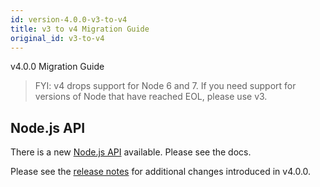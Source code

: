 ```yaml
---
id: version-4.0.0-v3-to-v4
title: v3 to v4 Migration Guide
original_id: v3-to-v4
---
```


v4.0.0 Migration Guide

> FYI: v4 drops support for Node 6 and 7. If you need support for versions of Node that have reached EOL, please use v3.

## Node.js API

There is a new [Node.js API](api.md) available. Please see the docs.

Please see the [release notes](https://github.com/tclindner/npm-package-json-lint/releases/tag/v4.0.0) for additional changes introduced in v4.0.0.
